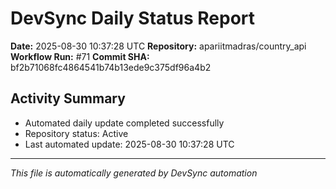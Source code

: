# DevSync Daily Status Report

**Date:** 2025-08-30 10:37:28 UTC
**Repository:** apariitmadras/country_api
**Workflow Run:** #71
**Commit SHA:** bf2b71068fc4864541b74b13ede9c375df96a4b2

## Activity Summary
- Automated daily update completed successfully
- Repository status: Active
- Last automated update: 2025-08-30 10:37:28 UTC

---
*This file is automatically generated by DevSync automation*
